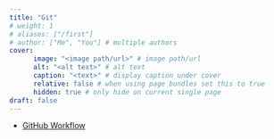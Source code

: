 ```yaml
---
title: "Git"
# weight: 1
# aliases: ["/first"]
# author: ["Me", "You"] # multiple authors
cover:
      image: "<image path/url>" # image path/url
      alt: "<alt text>" # alt text
      caption: "<text>" # display caption under cover
      relative: false # when using page bundles set this to true
      hidden: true # only hide on current single page
draft: false
---
```


- [GitHub Workflow](https://www.youtube.com/watch?v=uj8hjLyEBmU)
